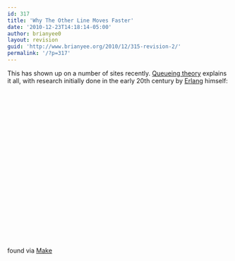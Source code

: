 ```yaml
---
id: 317
title: 'Why The Other Line Moves Faster'
date: '2010-12-23T14:18:14-05:00'
author: brianyee0
layout: revision
guid: 'http://www.brianyee.org/2010/12/315-revision-2/'
permalink: '/?p=317'
---
```


This has shown up on a number of sites recently. [Queueing theory](http://en.wikipedia.org/wiki/Queueing_theory) explains it all, with research initially done in the early 20th century by [Erlang](http://en.wikipedia.org/wiki/Agner_Krarup_Erlang) himself:

<object height="340" width="560"><param name="movie" value="http://www.youtube.com/v/F5Ri_HhziI0?fs=1&hl=en_US"></param><param name="allowFullScreen" value="true"></param><param name="allowscriptaccess" value="always"></param></object>

found via [Make](http://blog.makezine.com/archive/2010/12/why_the_other_line_is_likely_to_mov.html)
